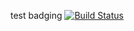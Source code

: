 test badging
[![Build Status](http://192.168.88.10:8080/buildStatus/icon?job=deployment_BartSimpson_Badge)](http://192.168.88.10:8080/job/deployment_BartSimpson_Badge/)